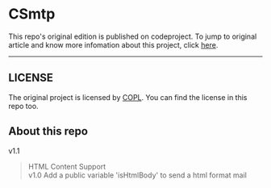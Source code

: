 # CSmtp
This repo's original edition is published on codeproject. To jump to original article and know more infomation about this project, click [here](http://www.codeproject.com/Articles/28806/SMTP-Client).
***
## LICENSE
The original project is licensed by [COPL](http://www.codeproject.com/info/cpol10.aspx). You can find the license in this repo too.
## About this repo
v1.1
> HTML Content Support<br>
v1.0
> Add a public variable 'isHtmlBody' to send a html format mail
